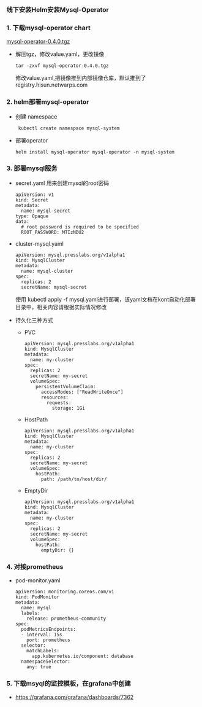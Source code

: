 ### 线下安装Helm安装Mysql-Operator

### 1. 下载mysql-operator chart

[mysql-operator-0.4.0.tgz](https://pnode.solarfs.io/dn/file/0d0e58bc6775b711f84637c699836031/mysql-operator-0.4.0.tgz)

- 解压tgz，修改value.yaml，更改镜像

	```
	tar -zxvf mysql-operator-0.4.0.tgz
	```
	修改value.yaml,把镜像推到内部镜像仓库，默认推到了registry.hisun.netwarps.com

	
### 2. helm部署mysql-operator

- 创建 namespace 
		
	```	
	 kubectl create namespace mysql-system
	
	```
	
- 部署operator

	```
	helm install mysql-operator mysql-operator -n mysql-system
	
	```
   
	
### 3. 部署mysql服务	

- secret.yaml 用来创建mysql的root密码

	```
	apiVersion: v1
	kind: Secret
	metadata:
	  name: mysql-secret
	type: Opaque
	data:
	  # root password is required to be specified
	  ROOT_PASSWORD: MTIzNDU2
	
	```
	
- cluster-mysql.yaml

	```
	apiVersion: mysql.presslabs.org/v1alpha1
	kind: MysqlCluster
	metadata:
	  name: mysql-cluster
	spec:
	  replicas: 2
	  secretName: mysql-secret
	
	```
    使用 kubectl apply -f mysql.yaml进行部署，该yaml文档在kont自动化部署目录中，相关内容请根据实际情况修改
	
- 持久化三种方式

  - PVC
  
	```
    apiVersion: mysql.presslabs.org/v1alpha1
    kind: MysqlCluster
    metadata:
      name: my-cluster
    spec:
      replicas: 2
      secretName: my-secret
      volumeSpec:
        persistentVolumeClaim:
          accessModes: ["ReadWriteOnce"]
          resources:
            requests:
              storage: 1Gi
	```
  		
  - HostPath
  
    ```
    apiVersion: mysql.presslabs.org/v1alpha1
    kind: MysqlCluster
    metadata:
      name: my-cluster
    spec:
      replicas: 2
      secretName: my-secret
      volumeSpec:
        hostPath:
          path: /path/to/host/dir/
    ```
		
		
  - EmptyDir	 
		
	```
    apiVersion: mysql.presslabs.org/v1alpha1
    kind: MysqlCluster
    metadata:
      name: my-cluster
    spec:
      replicas: 2
      secretName: my-secret
      volumeSpec:
        hostPath:
          emptyDir: {}
	```
  
### 4. 对接prometheus

- pod-monitor.yaml
	
	```
	apiVersion: monitoring.coreos.com/v1
	kind: PodMonitor
	metadata:
	  name: mysql
	  labels:
	    release: prometheus-community
	spec:
	  podMetricsEndpoints:
	  - interval: 15s
	    port: prometheus
	  selector:
	    matchLabels:
	      app.kubernetes.io/component: database
	  namespaceSelector:
	    any: true
	```
	
### 5. 下载msyql的监控模板，在grafana中创建

 - https://grafana.com/grafana/dashboards/7362
